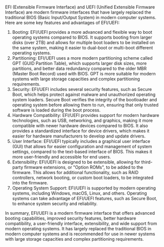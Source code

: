 EFI (Extensible Firmware Interface) and UEFI (Unified Extensible Firmware Interface) are modern firmware interfaces that have largely replaced the traditional BIOS (Basic Input/Output System) in modern computer systems. Here are some key features and advantages of EFI/UEFI:

1. Booting: EFI/UEFI provides a more advanced and flexible way to boot operating systems compared to BIOS. It supports booting from larger disks (over 2TB) and allows for multiple boot loaders to be installed on the same system, making it easier to dual-boot or multi-boot different operating systems.
2. Partitioning: EFI/UEFI uses a more modern partitioning scheme called GPT (GUID Partition Table), which supports larger disk sizes, more partitions, and better data redundancy compared to the older MBR (Master Boot Record) used with BIOS. GPT is more suitable for modern systems with large storage capacities and complex partitioning requirements.
3. Security: EFI/UEFI includes several security features, such as Secure Boot, which helps protect against malware and unauthorized operating system loaders. Secure Boot verifies the integrity of the bootloader and operating system before allowing them to run, ensuring that only trusted software is loaded during the boot process.
4. Hardware Compatibility: EFI/UEFI provides support for modern hardware technologies, such as USB, networking, and graphics, making it more compatible with newer hardware devices compared to BIOS. It also provides a standardized interface for device drivers, which makes it easier for hardware manufacturers to develop and update drivers.
5. User Interface: EFI/UEFI typically includes a graphical user interface (GUI) that allows for easier configuration and management of system settings, compared to the text-based interface of BIOS. This makes it more user-friendly and accessible for end users.
6. Extensibility: EFI/UEFI is designed to be extensible, allowing for third-party firmware extensions, or "Option ROMs", to be added to the firmware. This allows for additional functionality, such as RAID controllers, network booting, or custom boot loaders, to be integrated into the firmware.
7. Operating System Support: EFI/UEFI is supported by modern operating systems, including Windows, macOS, Linux, and others. Operating systems can take advantage of EFI/UEFI features, such as Secure Boot, to enhance system security and reliability.

In summary, EFI/UEFI is a modern firmware interface that offers advanced booting capabilities, improved security features, better hardware compatibility, a user-friendly interface, extensibility, and wide support from modern operating systems. It has largely replaced the traditional BIOS in modern computer systems and is recommended for use in newer systems with large storage capacities and complex partitioning requirements.